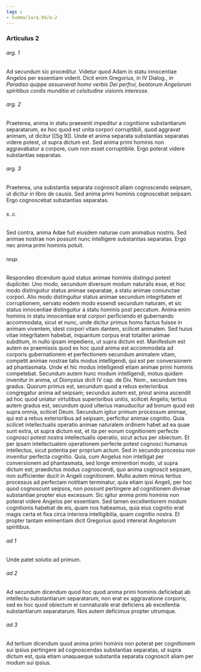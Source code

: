 ```yaml
---
tags : 
- Summa/Ia/q.94/a.2
---
```


### Articulus 2

###### arg. 1
Ad secundum sic proceditur. Videtur quod Adam in statu innocentiae Angelos per essentiam viderit. Dicit enim Gregorius, in IV Dialog., *in Paradiso quippe assueverat homo verbis Dei perfrui, beatorum Angelorum spiritibus cordis munditia et celsitudine visionis interesse*.

###### arg. 2
Praeterea, anima in statu praesenti impeditur a cognitione substantiarum separatarum, ex hoc quod est unita corpori corruptibili, quod aggravat animam, ut dicitur [[Sg 9]]. Unde et anima separata substantias separatas videre potest, ut supra dictum est. Sed anima primi hominis non aggravabatur a corpore, cum non esset corruptibile. Ergo poterat videre substantias separatas.

###### arg. 3
Praeterea, una substantia separata cognoscit aliam cognoscendo seipsam, ut dicitur in libro de causis. Sed anima primi hominis cognoscebat seipsam. Ergo cognoscebat substantias separatas.

###### s. c.
Sed contra, anima Adae fuit eiusdem naturae cum animabus nostris. Sed animae nostrae non possunt nunc intelligere substantias separatas. Ergo nec anima primi hominis potuit.

###### resp.
Respondeo dicendum quod status animae hominis distingui potest dupliciter. Uno modo, secundum diversum modum naturalis esse, et hoc modo distinguitur status animae separatae, a statu animae coniunctae corpori. Alio modo distinguitur status animae secundum integritatem et corruptionem, servato eodem modo essendi secundum naturam, et sic status innocentiae distinguitur a statu hominis post peccatum. Anima enim hominis in statu innocentiae erat corpori perficiendo et gubernando accommodata, sicut et nunc, unde dicitur primus homo factus fuisse in animam viventem, idest corpori vitam dantem, scilicet animalem. Sed huius vitae integritatem habebat, inquantum corpus erat totaliter animae subditum, in nullo ipsam impediens, ut supra dictum est. Manifestum est autem ex praemissis quod ex hoc quod anima est accommodata ad corporis gubernationem et perfectionem secundum animalem vitam, competit animae nostrae talis modus intelligendi, qui est per conversionem ad phantasmata. Unde et hic modus intelligendi etiam animae primi hominis competebat. Secundum autem hunc modum intelligendi, motus quidam invenitur in anima, ut Dionysius dicit IV cap. de Div. Nom., secundum tres gradus. Quorum primus est, secundum quod a rebus exterioribus congregatur anima ad seipsam; secundus autem est, prout anima ascendit ad hoc quod uniatur virtutibus superioribus unitis, scilicet Angelis; tertius autem gradus est, secundum quod ulterius manuducitur ad bonum quod est supra omnia, scilicet Deum. Secundum igitur primum processum animae, qui est a rebus exterioribus ad seipsam, perficitur animae cognitio. Quia scilicet intellectualis operatio animae naturalem ordinem habet ad ea quae sunt extra, ut supra dictum est, et ita per eorum cognitionem perfecte cognosci potest nostra intellectualis operatio, sicut actus per obiectum. Et per ipsam intellectualem operationem perfecte potest cognosci humanus intellectus, sicut potentia per proprium actum. Sed in secundo processu non invenitur perfecta cognitio. Quia, cum Angelus non intelligat per conversionem ad phantasmata, sed longe eminentiori modo, ut supra dictum est; praedictus modus cognoscendi, quo anima cognoscit seipsam, non sufficienter ducit in Angeli cognitionem. Multo autem minus tertius processus ad perfectam notitiam terminatur, quia etiam ipsi Angeli, per hoc quod cognoscunt seipsos, non possunt pertingere ad cognitionem divinae substantiae propter eius excessum. Sic igitur anima primi hominis non poterat videre Angelos per essentiam. Sed tamen excellentiorem modum cognitionis habebat de eis, quam nos habeamus, quia eius cognitio erat magis certa et fixa circa interiora intelligibilia, quam cognitio nostra. Et propter tantam eminentiam dicit Gregorius quod intererat Angelorum spiritibus.

###### ad 1
Unde patet solutio ad primum.

###### ad 2
Ad secundum dicendum quod hoc quod anima primi hominis deficiebat ab intellectu substantiarum separatarum, non erat ex aggravatione corporis; sed ex hoc quod obiectum ei connaturale erat deficiens ab excellentia substantiarum separatarum. Nos autem deficimus propter utrumque.

###### ad 3
Ad tertium dicendum quod anima primi hominis non poterat per cognitionem sui ipsius pertingere ad cognoscendas substantias separatas, ut supra dictum est, quia etiam unaquaeque substantia separata cognoscit aliam per modum sui ipsius.

